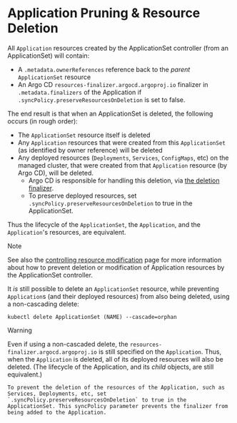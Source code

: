 # Application Pruning & Resource Deletion

All `Application` resources created by the ApplicationSet controller (from an ApplicationSet) will contain:

- A `.metadata.ownerReferences` reference back to the *parent* `ApplicationSet` resource
- An Argo CD `resources-finalizer.argocd.argoproj.io` finalizer in `.metadata.finalizers` of the Application if `.syncPolicy.preserveResourcesOnDeletion` is set to false.

The end result is that when an ApplicationSet is deleted, the following occurs (in rough order):

- The `ApplicationSet` resource itself is deleted
- Any `Application` resources that were created from this `ApplicationSet` (as identified by owner reference) will be deleted
- Any deployed resources (`Deployments`, `Services`, `ConfigMaps`, etc) on the managed cluster, that were created from that `Application` resource (by Argo CD), will be deleted.
    - Argo CD is responsible for handling this deletion, via [the deletion finalizer](../../../user-guide/app_deletion/#about-the-deletion-finalizer).
    - To preserve deployed resources, set `.syncPolicy.preserveResourcesOnDeletion` to true in the ApplicationSet.

Thus the lifecycle of the `ApplicationSet`, the `Application`, and the `Application`'s resources, are equivalent.

> [!NOTE]
> See also the [controlling resource modification](Controlling-Resource-Modification.md) page for more information about how to prevent deletion or modification of Application resources by the ApplicationSet controller.

It *is* still possible to delete an `ApplicationSet` resource, while preventing `Application`s (and their deployed resources) from also being deleted, using a non-cascading delete:
```
kubectl delete ApplicationSet (NAME) --cascade=orphan
```

> [!WARNING]
> Even if using a non-cascaded delete, the `resources-finalizer.argocd.argoproj.io` is still specified on the `Application`. Thus, when the `Application` is deleted, all of its deployed resources will also be deleted. (The lifecycle of the Application, and its *child* objects, are still equivalent.)

    To prevent the deletion of the resources of the Application, such as Services, Deployments, etc, set `.syncPolicy.preserveResourcesOnDeletion` to true in the ApplicationSet. This syncPolicy parameter prevents the finalizer from being added to the Application.
